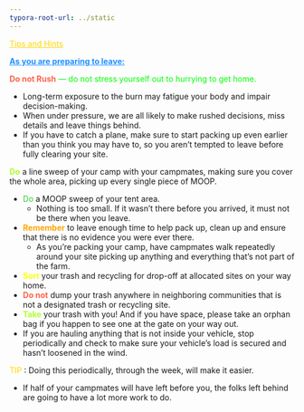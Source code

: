 ```yaml
---
typora-root-url: ../static
---
```


<span class="center" style="color:gold;"><u>Tips and Hints</u></span>



<span style="color:dodgerblue;"><u>**As you are preparing to leave:**</u></span>

<span style="color:lime;"><span style="color:tomato;">**Do not Rush**</span>  — do not stress yourself out to hurrying to get home.

- Long-term exposure to the burn may fatigue your body and impair decision-making. 
- When under pressure, we are all likely to make rushed decisions, miss details and leave things behind.  
- If you have to catch a plane, make sure to start packing up even earlier than you think you may have to, so you aren’t tempted to leave before fully clearing your site.



<span style="color:greenyellow;">**Do**</span> a line sweep of your camp with your campmates, making sure you cover the whole area,  picking up every single piece of MOOP.

- <span style="color:limegreen">Do</span> a MOOP sweep of your tent area.
  - Nothing is too small.  If it wasn’t there before you arrived, it must not be there when you leave.
- <span style="color:orange;">**Remember**</span> to leave enough time to help pack up, clean up and ensure that there is no evidence you were ever there.
  - As you’re packing your camp, have campmates walk repeatedly around your site picking up anything and everything that’s not part of the farm.
- <span style="color:yellow;">**Sort**</span> your trash and recycling for drop-off at allocated sites on your way home.
- <span style="color:tomato;">**Do not**</span> dump your trash anywhere in neighboring communities that is not a designated trash or recycling site.
- <span style="color:greenyellow;">**Take** </span> your trash with you! And if you have space, please take an orphan bag if you happen to see one at the gate on your way out.
- If you are hauling anything that is not inside your vehicle, stop periodically and check to make sure your vehicle’s load is secured and hasn’t loosened in the wind.

<span style="color:gold;">TIP</span> : Doing this periodically, through the week, will make it easier.

- If half of your campmates will have left before you, the folks left behind are going to have a lot more work to do. 

  ​